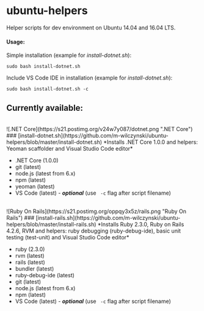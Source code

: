 # ubuntu-helpers
Helper scripts for dev environment on Ubuntu 14.04 and 16.04 LTS.

#### Usage:

Simple installation (example for *install-dotnet.sh*):
```
sudo bash install-dotnet.sh
```

Include VS Code IDE in installation (example for *install-dotnet.sh*):
```
sudo bash install-dotnet.sh -c
```

## Currently available:
 
<br/>
![.NET Core](https://s21.postimg.org/v24w7y087/dotnet.png ".NET Core")
### [install-dotnet.sh](https://github.com/m-wilczynski/ubuntu-helpers/blob/master/install-dotnet.sh)
*Installs .NET Core 1.0.0 and helpers: Yeoman scaffolder and Visual Studio Code editor*

- .NET Core (1.0.0)
- git (latest)
- node.js (latest from 6.x)
- npm (latest)
- yeoman (latest)
- VS Code (latest) - ***optional*** (use ` -c` flag after script filename)

<br/>
![Ruby On Rails](https://s21.postimg.org/oppqy3x5z/rails.png "Ruby On Rails")
### [install-rails.sh](https://github.com/m-wilczynski/ubuntu-helpers/blob/master/install-rails.sh)
*Installs Ruby 2.3.0, Ruby on Rails 4.2.6, RVM and helpers: ruby debugging (ruby-debug-ide), basic unit testing (test-unit) and Visual Studio Code editor*

- ruby (2.3.0)
- rvm (latest)
- rails (latest)
- bundler (latest)
- ruby-debug-ide (latest)
- git (latest)
- node.js (latest from 6.x)
- npm (latest)
- VS Code (latest) - ***optional*** (use ` -c` flag after script filename)
